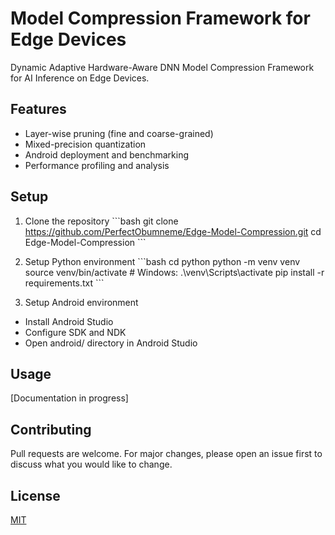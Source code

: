# Model Compression Framework for Edge Devices

Dynamic Adaptive Hardware-Aware DNN Model Compression Framework for AI Inference on Edge Devices.

## Features
- Layer-wise pruning (fine and coarse-grained)
- Mixed-precision quantization
- Android deployment and benchmarking
- Performance profiling and analysis

## Setup
1. Clone the repository
\`\`\`bash
git clone https://github.com/PerfectObumneme/Edge-Model-Compression.git
cd Edge-Model-Compression
\`\`\`

2. Setup Python environment
\`\`\`bash
cd python
python -m venv venv
source venv/bin/activate  # Windows: .\venv\Scripts\activate
pip install -r requirements.txt
\`\`\`

3. Setup Android environment
- Install Android Studio
- Configure SDK and NDK
- Open android/ directory in Android Studio

## Usage
[Documentation in progress]

## Contributing
Pull requests are welcome. For major changes, please open an issue first to discuss what you would like to change.

## License
[MIT](https://choosealicense.com/licenses/mit/)
